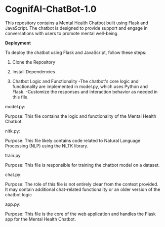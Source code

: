 # CognifAI-ChatBot-1.0
This repository contains a Mental Health Chatbot built using Flask and JavaScript. The chatbot is designed to provide support and engage in conversations with users to promote mental well-being.

**Deployment**


To deploy the chatbot using Flask and JavaScript, follow these steps:

1. Clone the Repository
   
2. Install Dependencies
   
3. Chatbot Logic and Functionality
-The chatbot's core logic and functionality are implemented in model.py, which uses Python and Flask.
-Customize the responses and interaction behavior as needed in this file.

model.py:


Purpose: This file contains the logic and functionality of the Mental Health Chatbot.

nltk.py:


Purpose: This file likely contains code related to Natural Language Processing (NLP) using the NLTK library.

train.py


Purpose: This file is responsible for training the chatbot model on a dataset.

chat.py:


Purpose: The role of this file is not entirely clear from the context provided. It may contain additional chat-related functionality or an older version of the chatbot logic

app.py:


Purpose: This file is the core of the web application and handles the Flask app for the Mental Health Chatbot.
